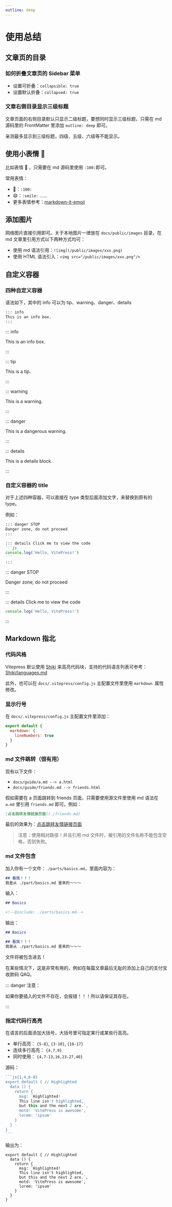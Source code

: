 ```yaml
---
outline: deep
---
```


# 使用总结

## 文章页的目录

### 如何折叠文章页的 Sidebar 菜单

- 设置可折叠：`collapsible: true`
- 设置默认折叠：`collapsed: true`

### 文章右侧目录显示三级标题

文章页面的右侧目录默认只显示二级标题，要想同时显示三级标题，只需在 md 源码里的 FrontMatter 里添加 `outline: deep` 即可。

亲测最多显示到三级标题，四级、五级、六级等不能显示。

## 使用小表情 :100:

比如表情 :100: ，只需要在 md 源码里使用 `:100:`即可。

常用表情：

- :100:：`:100:`
- :smile:：`:smile:`
  ……
- 更多表情参考：[markdown-it-emoji](https://github.com/markdown-it/markdown-it-emoji/blob/master/lib/data/full.json)

## 添加图片
网络图片直接引用即可。关于本地图片一律放在 `docs/public/images` 目录，在 md 文章里引用方式以下两种方式均可：
  - 使用 md 语法引用：`![img](/public/images/xxx.png)`
  - 使用 HTML 语法引入：`<img src="/public/images/xxx.png"/>`

## 自定义容器

### 四种自定义容器

语法如下，其中的 info 可以为 tip、warning、danger、details

```markdown
::: info
This is an info box.
:::
```

::: info 

This is an info box. 

::: 

::: tip 

This is a tip.

 ::: 

::: warning 

This is a warning. 

::: 

::: danger 

This is a dangerous warning. 

::: 

::: details 

This is a details block.

 :::

### 自定义容器的 title

对于上述四种容器，可以直接在 type 类型后面添加文字，来替换到原有的 type。

例如：

````markdown
::: danger STOP
Danger zone, do not proceed
:::

::: details Click me to view the code
```js
console.log('Hello, VitePress!')
```
:::
````

::: danger STOP 

Danger zone, do not proceed 

::: 

::: details Click me to view the code

```js
console.log('Hello, VitePress!')
```

:::

## Markdown 指北

### 代码风格

Vitepress 默认使用 [Shiki](https://shiki.matsu.io/) 来高亮代码块，支持的代码语言列表可参考：[Shiki/languages.md](https://github.com/shikijs/shiki/blob/main/docs/languages.md)

此外，也可以在 `docs/.vitepress/config.js` 主配置文件里使用 `markdown `属性修改。

### 显示行号

在 `docs/.vitepress/config.js` 主配置文件里添加：

```js
export default {
  markdown: {
    lineNumbers: true
  }
}
```

### md 文件跳转（很有用）

现有以下文件：

- `docs/guide/a.md --> a.html`
- `docs/guide/friends.md --> friends.html`

假如需要在 a 页面跳转到 friends 页面，只需要使用源文件里使用 md 语法在 `a.md` 里引用 `friends.md` 即可。例如：

```markdown
[点击跳转友情链接页面](./friends.md)
```

最后的效果为：[点击跳转友情链接页面](./friends.md)

> 注意：使用相对路径！并且引用 md 文件时，被引用的文件名称不能包含空格，否则失败。

### md 文件包含

加入你有一个文件：`./parts/basics.md`，里面内容为：

```markdown
## 看我！！！
我是从 ./part/basics.md 里来的～～～
```

输入：

```markdown
## Basics

<!--@include: ./parts/basics.md-->
```

输出：

```markdown 
## Basics

## 看我！！！
我是从 ./part/basics.md 里来的～～～
```

文件将被包含进去！

在某些情况下，这是非常有用的，例如在每篇文章最后无耻的添加上自己的支付宝收款码 QAQ。

:::  danger 注意：

如果你要插入的文件不存在，会报错！！！所以请保证其存在。

:::

### 指定代码行高亮

在语言的后面添加大括号，大括号里可指定某行或某些行高亮。

- 单行高亮： `{5-8}`, `{3-10}`, `{10-17}`
- 连续多行高亮： `{4,7,9}`
- 同时使用： `{4,7-13,16,23-27,40}`

源码：

````js
```js{1,4,6-8}
export default { // Highlighted
  data () {
    return {
      msg: `Highlighted!
      This line isn't highlighted,
      but this and the next 2 are.`,
      motd: 'VitePress is awesome',
      lorem: 'ipsum'
    }
  }
}
```
````

输出为：

```js{1,4,6-8}
export default { // Highlighted
  data () {
    return {
      msg: `Highlighted!
      This line isn't highlighted,
      but this and the next 2 are.`,
      motd: 'VitePress is awesome',
      lorem: 'ipsum'
    }
  }
}
```